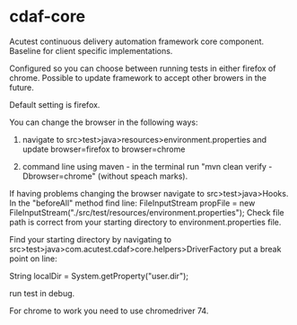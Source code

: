 # cdaf-core
Acutest continuous delivery automation framework core component. Baseline for client specific implementations.

Configured so you can choose between running tests in either firefox of chrome. Possible to update framework to accept other browers in the future.

Default setting is firefox.

You can change the browser in the following ways:

1) navigate to src>test>java>resources>environment.properties and update browser=firefox to browser=chrome

2) command line using maven - in the terminal run "mvn clean verify -Dbrowser=chrome" (without speach marks).

If having problems changing the browser navigate to src>test>java>Hooks. In the "beforeAll" method find line:
FileInputStream propFile = new FileInputStream("./src/test/resources/environment.properties");
Check file path is correct from your starting directory to environment.properties file.

Find your starting directory by navigating to src>test>java>com.acutest.cdaf>core.helpers>DriverFactory
put a break point on line:

String localDir = System.getProperty("user.dir");

run test in debug.

For chrome to work you need to use chromedriver 74.
